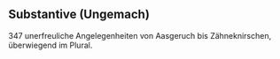 ## Substantive (Ungemach)

347 unerfreuliche Angelegenheiten von Aasgeruch bis Zähneknirschen, überwiegend im Plural.